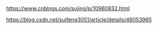 https://www.cnblogs.com/sujing/p/10960832.html



https://blog.csdn.net/suifeng3051/article/details/48053965